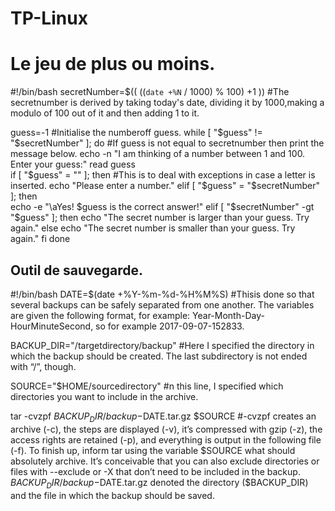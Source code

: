 # TP-Linux

# Le jeu de plus ou moins.

#!/bin/bash
secretNumber=$(( ((`date +%N` / 1000) % 100) +1 ))     #The secretnumber is derived by taking today's date, dividing it by 1000,making a modulo of 100 out of it and then adding 1 to it.

guess=-1                                               #Initialise the numberoff guess.
while [ "$guess" != "$secretNumber" ]; do              #If guess is not equal to secretnumber then print the message below.
    echo -n "I am thinking of a number between 1 and 100. Enter your guess:"
    read guess                                         
    if [ "$guess" = "" ]; then                         #This is to deal with exceptions in case a letter is inserted.
        echo "Please enter a number."
    elif [ "$guess" = "$secretNumber" ]; then           
        echo -e "\aYes! $guess is the correct answer!"
    elif [ "$secretNumber" -gt "$guess" ]; then
        echo "The secret number is larger than your guess. Try again."
    else
        echo "The secret number is smaller than your guess. Try again."
    fi
done



## Outil de sauvegarde.

#!/bin/bash
DATE=$(date +%Y-%m-%d-%H%M%S)       #Thisis done so that several backups can be safely separated from one another. The variables are given the following format, for example: Year-Month-Day-HourMinuteSecond, so for example 2017-09-07-152833.

BACKUP_DIR="/targetdirectory/backup" #Here I specified the directory in which the backup should be created. The last subdirectory is not ended with “/”, though.

SOURCE="$HOME/sourcedirectory"    #n this line, I specified which directories you want to include in the archive.

tar -cvzpf $BACKUP_DIR/backup-$DATE.tar.gz $SOURCE  #-cvzpf creates an archive (-c), the steps are displayed (-v), it’s compressed with gzip (-z), the access rights are retained (-p), and everything is output in the following file (-f). To finish up, inform tar using the variable $SOURCE what should absolutely archive. It’s conceivable that you can also exclude directories or files with --exclude or -X that don’t need to be included in the backup. $BACKUP_DIR/backup-$DATE.tar.gz denoted the directory ($BACKUP_DIR) and the file in which the backup should be saved.
